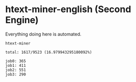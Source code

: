 # htext-miner-english (Second Engine)

Everything doing here is automated.

```
htext-miner

total: 1617/9523 (16.979943295180092%)

job0: 365
job1: 411
job2: 551
job3: 290
```